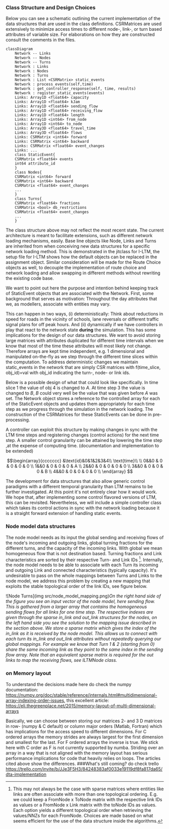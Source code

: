 ### Class Structure and Design Choices
Below you can see a schematic outlining the current implementation of the data structures that are used in the class 
definitions. CSRMatrices are used extensively to minimize access times to different node-, link-, or turn based 
attributes of variable size. For elaborations on how they are constructed consult the comments in the files.
```mermaid
classDiagram
    Network -- Links
    Network -- Nodes
    Network -- Turns
    Network : Links
    Network : Nodes
    Network : Turns
    Network : List <CSRMatrix> static_events
    Network : process_events(self,time)
    Network : get_controller_response(self, time, results)
    Network : register_static_events(events)
    Links: Array1D <float64> capacity
    Links: Array1D <float64> kJam
    Links: Array1D <float64> sending_flow
    Links: Array1D <float64> receiving_flow
    Links: Array1D <float64> length
    Links: Array1D <int64> from_node
    Links: Array1D <int64> to_node
    Links: Array3D <float64> travel_time
    Links: Array3D <float64> flows
    Links: CSRMatrix <int64> forward
    Links: CSRMatrix <int64> backward
    Links: CSRMatrix <float64> event_changes
    Links: ...
    class StaticEvent{
    CSRMatrix <float64> events
    int64 attribute_id
    }
    class Nodes{
    CSRMatrix <int64> forward
    CSRMatrix <int64> backward
    CSRMatrix <float64> event_changes
    ...
    }
    class Turns{
    CSRMatrix <float64> fractions
    CSRMatrix <bool> db_restrictions
    CSRMatrix <float64> event_changes
    ...
    }
```
The class structure above may not reflect the most recent state. The current architecture is meant to facilitate 
extensions, such as different network loading mechanisms, easily. Base line objects like Node, Links and Turns are
inherited from when conceiving new data structures for a specific network loading method. This is demonstrated in the jitclass
 for I-LTM, the setup file for I-LTM shows how the default objects can be replaced in the assignment object.
 Similar consideration will be made for the Route Choice objects as well, to decouple the implementation of route choice
  and network loading and allow swapping in different methods without rewriting the existing code base.
 

We want to point out here the purpose and intention behind keeping track of StaticEvent objects 
that are associated with the Network. 
First, some background that serves as motivation: Throughout the day attributes that we, as modellers, associate with entities may vary. 

This can happen in two ways, (i) deterministically: Think about reductions in speed for roads in the vicinity of 
schools, lane reversals or different traffic signal plans for off peak hours. And (ii) dynamically if we have 
controllers in play that react to the network state __during__ the simulation.
This has some implications for the design of our data structures. We want to avoid storing large matrices with
attributes duplicated for different time intervals when we know that most of the time these attributes will most likely 
not change.
Therefore arrays are kept time independent, e.g. 1 dimensional and manipulated 
on-the-fly as we step through the different time slices within the computation. 
To address deterministic changes we maintain static_events in the network that are simply CSR matrices with 
f(time_slice, obj_id)=val with obj_id indicating the turn-, node- or link ids. 

Below is a possible design of what that could look like specifically. In time slice 1 the value of obj 4 is changed to $`A`$.
At time step 3 the value is changed to $`B`$, $`B`$ could very well be the value that was given before $`A`$ was set. 
The Network object stores a reference to the controlled array for each of the StaticEvent objects and updates them appropriately for each time step as we progress through the simulation in the
network loading.
The construction of the CSRMatrices for these StaticEvents can be done in pre-processing.

A controller can exploit this structure by making changes in sync with the LTM time steps and registering changes 
(control actions) for the next time step. A smaller control granularity can be attained by lowering the time step
,at the expense of computing time. (documentation and implementation to be extended)

```math
\begin{array}{ccccccc}
&\text{id}&0&1&2&3&4\\
\text{time}\\
\\
  0&&0 & 0 & 0 & 0 & 0  \\
  1&&0 & 0 & 0 & 0 & A  \\
  2&&0 & 0 & 0 & 0 & 0  \\
  3&&0 & 0 & 0 & 0 & B  \\
  4&&0 & 0 & 0 & 0 & 0  \\
\end{array}  
```
The development for data structures that also allow generic control paradigms with a different
temporal granularity than LTM remains to be further investigated.
At this point it's not entirely clear how it would work. We hope that, after implementing some control flavored
versions of LTM, this can be revisited. 
Nevertheless, we will include a simple controller class which takes its control actions in sync with the
network loading because it is a straight forward extension of handling static events.
### Node model data structures
The node model needs as its input the global sending and receiving flows of the node's incoming and outgoing links,
 global turning fractions for the different turns, and the capacity of the incoming links. With global we mean 
 homogeneous flow that is not destination based. Turning fractions and Link characteristics are sorted by their 
 respective Turn- and Link IDs [^1]. Internally, the node model needs to be able to associate with each Turn its incoming 
 and outgoing Link and connected characteristics (typically capacity). It's undesirable to pass on the whole mappings between
 Turns and Links to the node model, we address this problem by creating a new mapping that exploits the stable 
 topological order of the link IDs, see figure below.
  
 
 ![Node Turns](img src/node_model_mapping.png)*On the right hand side of the figure you see an input vector of the 
 node model, here sending flow. This is gathered from a larger array that contains the homogeneous sending flows for all
  links for one time step. The respective indexes are given through the sparse in_link and out_link structures for the 
  nodes, on the left hand side you see the solution to the mapping issue described in the section above. We store a 
  sparse matrix which gives the index of the in_link as it is received by the node model. This allows us to connect 
  with each turn its in_link and out_link attributes without repeatedly querying our global mappings. For example we know 
  that Turn 1 & 2 (starting from 0) share the same incoming link as they point to the same index in the sending flow 
  array. Note that an equivalent sparse matrix is required for the out links to map 
  the receiving flows, see ILTMNode class.*

 
 
 [^1]: This may not always be the case with sparse matrices where entities like links are often associate with more than
 one topological ordering. E.g. we could keep a FromNode x ToNode matrix with the respective link IDs as values or a 
 FromNode x Link matrix with the toNode IDs as values. Each option yields a different topological order when retrieving
 the values/NNZs for each FromNode.
 Choices are made based on what seems efficient for the
 use of the data structure inside the algorithms.
 
 ### on Memory layout
 To understand the decisions made here do check the numpy documentation: 
 https://numpy.org/doc/stable/reference/internals.html#multidimensional-array-indexing-order-issues,
 this excellent article: https://eli.thegreenplace.net/2015/memory-layout-of-multi-dimensional-arrays
 
 Basically, we can choose between storing our matrices 2- and 3 D matrices in row- (numpy & C default) or column
 major orders (Matlab, Fortran) which has implications for the access speed to different dimensions.
 For C ordered arrays the memory strides are always largest for the first dimension and smallest for the last.
 For F ordered arrays the inverse is true. 
 We stick here with C order as F is not currently supported by numba.
 Striding over an array in a way that is not aligned with the memory layout has serious performance implications for code that heavily
 relies on loops. The articles cited above show the differences.
 ###What's still coming?
 do check trello 
 https://trello.com/invite/b/JJe3F5H3/84248383af0033e19119df8fa817da65/dta-implementation
 

 
